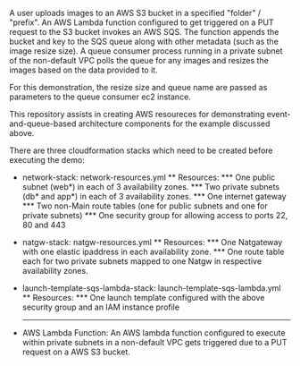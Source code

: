 A user uploads images to an AWS S3 bucket in a specified "folder" / "prefix".
An AWS Lambda function configured to get triggered on a PUT request to the S3 bucket invokes an AWS SQS.
The function appends the bucket and key to the SQS queue along with other metadata (such as the image resize size).
A queue consumer process running in a private subnet of the non-default VPC polls the queue for any images and resizes the images based on the data provided to it.

For this demonstration, the resize size and queue name are passed as parameters to the queue consumer ec2 instance.

This repository assists in creating AWS resoureces for demonstrating event-and-queue-based architecture components for the example discussed above.

There are three cloudformation stacks which need to be created before executing the demo:

* network-stack: network-resources.yml
** Resources: 
    *** One public subnet (web*) in each of 3 availability zones.
    *** Two private subnets (db* and app*) in each of 3 availability zones.
    *** One internet gateway
    *** Two non-Main route tables (one for public subnets and one for private subnets)
    *** One security group for allowing access to ports 22, 80 and 443

* natgw-stack: natgw-resources.yml
** Resources:
    *** One Natgateway with one elastic ipaddress in each availability zone.
    *** One route table each for two private subnets mapped to one Natgw in respective availability zones.

* launch-template-sqs-lambda-stack: launch-template-sqs-lambda.yml
** Resources:
    *** One launch template configured with the above security group and an IAM instance profile
    *** 

* AWS Lambda Function: An AWS lambda function configured to execute within private subnets in a non-default VPC gets triggered due to a PUT request on a AWS S3 bucket.

